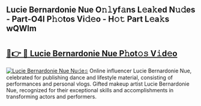## Lucie Bernardonie Nue O𝚗𝚕yf𝚊ns L𝚎a𝚔ed N𝚞𝚍es - Part-O4I P𝚑𝚘tos Vi𝚍𝚎o - H𝚘𝚝 Part L𝚎a𝚔s wQWlm

# <h2><a href="http://kf9elr.oniu.top/?m=Lucie+Bernardonie+Nue">🔗👉 🔴 Lucie Bernardonie Nue P𝚑ot𝚘𝚜 V𝚒d𝚎o</a></h2>

[![Lucie Bernardonie Nue Nu𝚍e𝚜](https://i.imgur.com/0qMVB7G.gif)](http://kf9elr.oniu.top/?m=Lucie+Bernardonie+Nue)
Online influencer Lucie Bernardonie Nue, celebrated for publishing dance and lifestyle material, consisting of performances and personal vlogs. Gifted makeup artist Lucie Bernardonie Nue, recognized for their exceptional skills and accomplishments in transforming actors and performers.  
